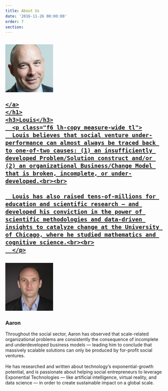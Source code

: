 ```yaml
---
title: About Us
date: '2016-11-26 00:00:00'
order: 7
section:
---
```

<article class="cf">

  <div class="fl w-100 w-50-ns bg-white tc">

  <div class="pa3 pa4-ns">
    <h1>
    <a href="https://www.linkedin.com/in/louissongster" target="_blank" >
    <img src="/uploads/louis-test.jpg" height="150px" class="br-100">

    </a>
    </h1>
    <h3>Louis</h3>
      <p class="f6 lh-copy measure-wide tl">
      Louis believes that social venture under-performance can almost always be traced back to one-of-two causes: (1) an insufficiently developed Problem/Solution construct and/or (2) an organizational Business/Change Model that is broken, incomplete, or under-developed.<br><br>

      Louis has also raised tens-of-millions for education and scientific research — and developed his conviction in the power of scientific methodologies and data-driven insights to catalyze change at the University of Chicago, where he studied mathematics and cognitive science.<br><br>
      </p>
  </div>

  </div>
  <div class="fl w-90 w-50-ns bg-white tc">

  <div class="pa3 pa4-ns">
    <h1>
    <a href="https://www.linkedin.com/in/aaronergreen" target="_blank">
    <img src="/uploads/aaroningrid-crop.jpeg" height="150px" class="br-100">
    </a>
    </h1>
    <h3>Aaron</h3>
      <p class="f6 lh-copy measure-wide tl" >
      Throughout the social sector, Aaron has observed that scale-related organizational problems are consistently the consequence of incomplete and underdeveloped business models — leading him to conclude that massively scalable solutions can only be produced by for-profit social ventures.<br><br>
      He has researched and written about technology’s exponential-growth potential, and is passionate about helping social entrepreneurs to leverage Exponential Technologies — like artificial intelligence, virtual reality, and data science — in order to create sustainable impact on a global scale.
      </p>
  </div>
  </div>

</article>
